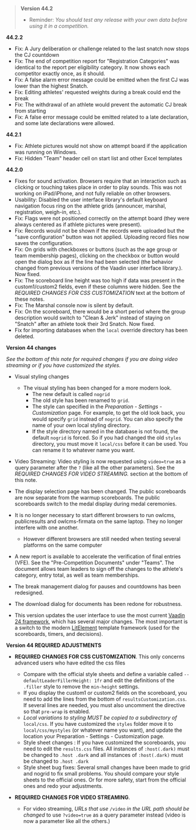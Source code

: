 > **Version 44.2**
>
> - Reminder: *You should test any release with your own data before using it in a competition.*

**44.2.2**

- Fix: A Jury deliberation or challenge related to the last snatch now stops the CJ countdown
- Fix: The end of competition report for "Registration Categories" was identical to the report per eligibility category.  It now shows each competitor exactly once, as it should.
- Fix: A false alarm error message could be emitted when the first CJ was lower than the highest Snatch.
- Fix: Editing athletes' requested weights during a break could end the break
- Fix: The withdrawal of an athlete would prevent the automatic CJ break from starting
- Fix: A false error message could be emitted related to a late declaration, and some late declarations were allowed.

**44.2.1**

- Fix: Athlete pictures would not show on attempt board if the application was running on Windows.
- Fix: Hidden "Team" header cell on start list and other Excel templates

**44.2.0**

- Fixes for sound activation.  Browsers require that an interaction such as clicking or touching takes place in order to play sounds.  This was not working on iPad/iPhone, and not fully reliable on other browsers.
- Usability: Disabled the user interface library's default keyboard navigation focus ring on the athlete grids (announcer, marshal, registration, weigh-in, etc.).
- Fix: Flags were not positioned correctly on the attempt board (they were always centered as if athlete pictures were present).
- Fix: Records would not be shown if the records were uploaded but the "save configuration" button was not applied. Uploading record files now saves the configuration.
- Fix: On grids with checkboxes or buttons (such as the age group or team membership pages), clicking on the checkbox or button would open the dialog box as if the line had been selected (the behavior changed from previous versions of the Vaadin user interface library.). Now fixed.
- Fix: The scoreboard line height was too high if data was present in the custom1/custom2 fields, even if these columns were hidden.  See the *REQUIRED CHANGES FOR CSS CUSTOMIZATION* text at the bottom of these notes.
- Fix: The Marshal console now is silent by default.
- Fix: On the scoreboard, there would be a short period where the group description would switch to "Clean & Jerk" instead of staying on "Snatch" after an athlete took their 3rd Snatch. Now fixed.
- Fix for importing databases when the `local` override directory has been deleted.

**Version 44 changes**

*See the bottom of this note for required changes if you are doing video streaming or if you have customized the styles.*

- Visual styling changes
  - The visual styling has been changed for a more modern look. 
    - The new default is called `nogrid`
    - The old style has been renamed to `grid`. 
    - The style can specified in the *Preparation - Settings - Customization* page.  For example, to get the old look back, you would specify `grid` instead of `nogrid`.  You can also specify the name of your own local styling directory.
    - If the style directory named in the database is not found, the default  `nogrid`  is forced. So if you had changed the old `styles` directory, you must move it `local/css` before it can be used. You can rename it to whatever name you want.

- Video Streaming: Video styling is now requested using `video=true`  as a query parameter after the `?` (like all the other parameters). See the *REQUIRED CHANGES FOR VIDEO STREAMING.* section at the bottom of this note.

- The display selection page has been changed.  The public scoreboards are now separate from the warmup scoreboards. The public scoreboards switch to the medal display during medal ceremonies.


- It is no longer necessary to start different browsers to run owlcms, publicresults and owlcms-firmata on the same laptop. They no longer interfere with one another.
  - However different browsers are still needed when testing several platforms on the same computer


- A new report is available to accelerate the verification of final entries (VFE).  See the "Pre-Competition Documents" under "Teams". The document allows team leaders to sign off the changes to the athlete's category, entry total, as well as team memberships.

- The break management dialog for pauses and countdowns has been redesigned.

- The download dialog for documents has been redone for robustness.

- This version updates the user interface to use the most current [Vaadin 24 framework](https://vaadin.com/), which has several major changes. The most important is a switch to the modern [LitElement](https://lit.dev/) template framework (used for the scoreboards, timers, and decisions).

**Version 44 REQUIRED ADJUSTMENTS**

- **REQUIRED CHANGES FOR CSS CUSTOMIZATION**.
  This only concerns advanced users who have edited the css files
  - Compare with the official style sheets and define a variable called 
    `--defaultLeaderFillerHeight: 1fr` and edit the definitions of the `.filler` style to remove the `min-height` settings.
  - If you display the custom1 or custom2 fields on the scoreboard, you need to add the lines from the bottom of `resultsCustomization.css`.  If several lines are needed, you must also uncomment the directive so that `pre-wrap` is enabled.
  - *Local variations to styling MUST be copied to a subdirectory of* `local/css`.  If you have customized the `styles` folder move it to `local/css/mystyles` (or whatever name you want), and update the location your Preparation - Settings - Customization page. 
  - Style sheet changes :  If you have customized the scoreboards,  you need to edit the `results.css` files. All instances of `:host(.dark)` must be changed to `.host .dark`  and all instances of `:host(.dark)` must be changed to `.host .dark`  
  - Style sheet bug fixes: Several small changes have been made to grid and nogrid to fix small problems. You should compare your style sheets to the official ones.  Or for more safety, start from the official ones and redo your adjustments.

- **REQUIRED CHANGES FOR VIDEO STREAMING**.
  - For video streaming, *URLs that use*  `/video` *in* *the URL path should be changed* to use `?video=true` as a query parameter instead (video is now a parameter like all the others.)
